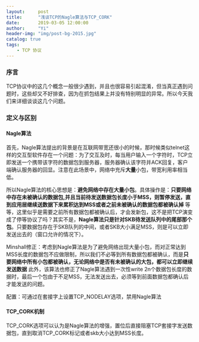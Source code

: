 ```yaml
---
layout:     post
title:      "浅谈TCP的Nagle算法与TCP_CORK"
date:       2019-03-05 12:00:00
author:     "Yi"
header-img: "img/post-bg-2015.jpg"
catalog: true
tags:
    - TCP 协议
---
```


### 序言
TCP协议中的这几个概念一般很少遇到，并且也很容易引起混淆，但当真正遇到问题时，这些却又不好排查，因为在抓包结果上并没有特别明显的异常。所以今天我们来详细谈谈这几个问题。
### 定义与区别
#### Nagle算法
首先，Nagle算法提出的背景是在互联网带宽还很小的时候，那时候类似telnet这样的交互型软件存在一个问题：为了交互及时，每当用户输入一个字符时，TCP立即发送一个携带该字符的数据包到服务器，服务器确认该字符并ACK回复，客户端确认服务器的回显。注意在此场景中，网络中充斥**大量**小包，带宽利用率相当低。

所以Nagle算法的核心思想是：**避免网络中存在大量小包**。具体操作是：**只要网络中存在未被确认的数据包,并且当前待发送数据包长度小于MSS，则暂停发送，直到应用层继续送数据下来累积达到MSS或者之前未被确认的数据包都被确认掉**
等等，这里似乎是需要之前所有数据包都被确认后，才会发新包，这不是把TCP演变成了停等协议了吗？其实不是，**Nagle算法只是针对SKB待发送队列中的尾部那个包**。只要数据包存在于SKB队列的中间，或者SKB大小满足MSS，则是可以立即发送出去的（窗口允许的情况下）。

Minshall修正：考虑到Nagle算法是为了避免网络出现大量小包，而对正常达到MSS长度的数据包不应做限制，所以我们不必等到所有数据包都被确认，而是**只要网络中所有小包都被确认，无论网络中是否有未被确认的大包，都可以立即继续发送数据**
此外，该算法也修正了Nagle算法遇到一次性write 2n个数据包长度的数据时，最后一个包由于不足MSS，无法发送出去，必须等到前面数据包都确认后才能发送的问题。

配置：可通过在套接字上设置TCP_NODELAY选项，禁用Nagle算法
#### TCP_CORK机制
TCP_CORK选项可以认为是Nagle算法的增强，置位后直接阻塞TCP套接字发送数据包，直到取消TCP_CORK标记或者skb大小达到MSS长度。





